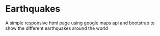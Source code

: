 # Earthquakes
A simple responsive html page using google maps api and bootstrap to show the different earthquakes around the world
